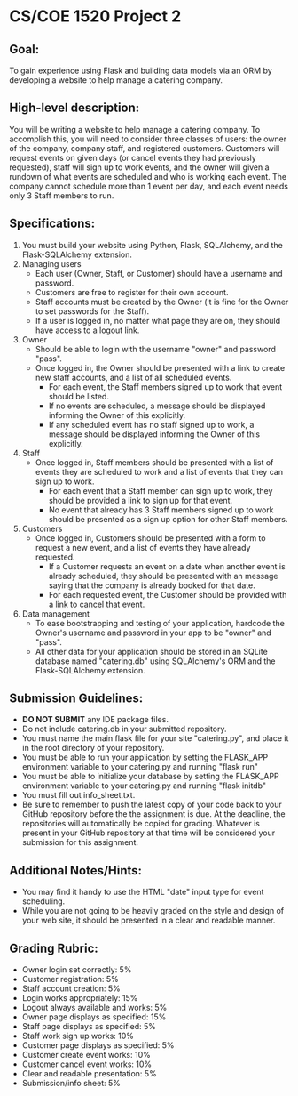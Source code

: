 # CS/COE 1520 Project 2

## Goal:
To gain experience using Flask and building data models via an ORM by developing a website to help manage a catering company.

## High-level description:
You will be writing a website to help manage a catering company.  To accomplish
this, you will need to consider three classes of users:  the owner of the
company, company staff, and registered customers.  Customers will request
events on given days (or cancel events they had previously requested), staff
will sign up to work events, and the owner will given a rundown of what events
are scheduled and who is working each event.  The company cannot schedule more
than 1 event per day, and each event needs only 3 Staff members to run.

## Specifications:
1.  You must build your website using Python, Flask, SQLAlchemy, and the Flask-SQLAlchemy extension.
1.  Managing users
	*  Each user (Owner, Staff, or Customer) should have a username and password.
	*  Customers are free to register for their own account.
	*  Staff accounts must be created by the Owner (it is fine for the Owner to set passwords for the Staff).
	*  If a user is logged in, no matter what page they are on, they should have access to a logout link.
1.  Owner
	*  Should be able to login with the username "owner" and password "pass".
	*  Once logged in, the Owner should be presented with a link to create new staff accounts, and a list of all scheduled events.
		*  For each event, the Staff members signed up to work that event should be listed.
		*  If no events are scheduled, a message should be displayed informing the Owner of this explicitly.
		*  If any scheduled event has no staff signed up to work, a message should be displayed informing the Owner of this explicitly.
1.  Staff
	*  Once logged in, Staff members should be presented with a list of events they are scheduled to work and a list of events that they can sign up to work.
		*  For each event that a Staff member can sign up to work, they should be provided a link to sign up for that event.
		*  No event that already has 3 Staff members signed up to work should be presented as a sign up option for other Staff members.
1.  Customers
	*  Once logged in, Customers should be presented with a form to request a new event, and a list of events they have already requested.
		*  If a Customer requests an event on a date when another event is already scheduled, they should be presented with an message saying that the company is already booked for that date.
		*  For each requested event, the Customer should be provided with a link to cancel that event.
1.  Data management
	*  To ease bootstrapping and testing of your application, hardcode the Owner's username and password in your app to be "owner" and "pass".
	*  All other data for your application should be stored in an SQLite database named "catering.db" using SQLAlchemy's ORM and the Flask-SQLAlchemy extension.

## Submission Guidelines:
*  **DO NOT SUBMIT** any IDE package files.
*  Do not include catering.db in your submitted repository.
*  You must name the main flask file for your site "catering.py", and place it in the root directory of your repository.
*  You must be able to run your application by setting the FLASK_APP environment variable to your catering.py and running "flask run"
*  You must be able to initialize your database by setting the FLASK_APP environment variable to your catering.py and running "flask initdb"
*  You must fill out info_sheet.txt.
*  Be sure to remember to push the latest copy of your code back to your GitHub repository before the the assignment is due.  At the deadline, the repositories will automatically be copied for grading.  Whatever is present in your GitHub repository at that time will be considered your submission for this assignment.

## Additional Notes/Hints:
*  You may find it handy to use the HTML "date" input type for event scheduling.
*  While you are not going to be heavily graded on the style and design of your web site, it should be presented in a clear and readable manner.

## Grading Rubric:
*  Owner login set correctly:  5%
*  Customer registration:  5%
*  Staff account creation:  5%
*  Login works appropriately:  15%
*  Logout always available and works:  5%
*  Owner page displays as specified:  15%
*  Staff page displays as specified:  5%
*  Staff work sign up works:  10%
*  Customer page displays as specified:  5%
*  Customer create event works:  10%
*  Customer cancel event works:  10%
*  Clear and readable presentation:  5%
*  Submission/info sheet:  5%
